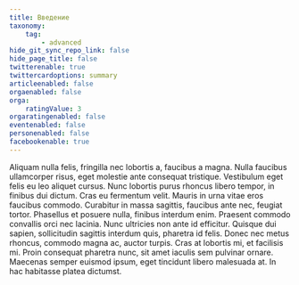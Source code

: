 ```yaml
---
title: Введение
taxonomy:
    tag:
        - advanced
hide_git_sync_repo_link: false
hide_page_title: false
twitterenable: true
twittercardoptions: summary
articleenabled: false
orgaenabled: false
orga:
    ratingValue: 3
orgaratingenabled: false
eventenabled: false
personenabled: false
facebookenable: true
---
```


Aliquam nulla felis, fringilla nec lobortis a, faucibus a magna. Nulla faucibus ullamcorper risus, eget molestie ante consequat tristique. Vestibulum eget felis eu leo aliquet cursus. Nunc lobortis purus rhoncus libero tempor, in finibus dui dictum. Cras eu fermentum velit. Mauris in urna vitae eros faucibus commodo. Curabitur in massa sagittis, faucibus ante nec, feugiat tortor. Phasellus et posuere nulla, finibus interdum enim. Praesent commodo convallis orci nec lacinia. Nunc ultricies non ante id efficitur. Quisque dui sapien, sollicitudin sagittis interdum quis, pharetra id felis. Donec nec metus rhoncus, commodo magna ac, auctor turpis. Cras at lobortis mi, et facilisis mi. Proin consequat pharetra nunc, sit amet iaculis sem pulvinar ornare. Maecenas semper euismod ipsum, eget tincidunt libero malesuada at. In hac habitasse platea dictumst.

